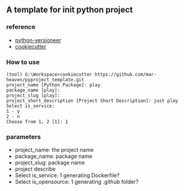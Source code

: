 ## A template for init python project

### reference
* [python-versioneer](https://github.com/python-versioneer/python-versioneer)
* [cookiecutter](https://github.com/cookiecutter/cookiecutter) 

### How to use
```
(tool) G:\Workspace>cookiecutter https://github.com/mar-heaven/pyproject_template.git
project_name [Python Package]: play
package_name [play]:
project_slug [play]:
project_short_description [Project Short Description]: just play
Select is_service:
1 - y
2 - n
Choose from 1, 2 [1]: 1 
```
### parameters
* project_name: the project name
* package_name: package name
* project_slug: package name
* project describe
* Select is_service: 1 generating Dockerfile? 
* Select is_opensource: 1 generating .github folder? 
